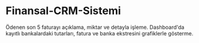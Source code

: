 # Finansal-CRM-Sistemi
Ödenen son 5 faturayı açıklama, miktar ve detayla işleme. Dashboard'da kayıtlı bankalardaki tutarları, fatura ve banka ekstresini grafiklerle gösterme.

